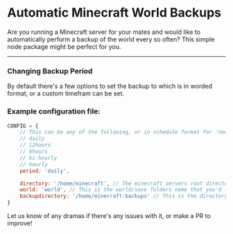 # Automatic Minecraft World Backups
Are you running a Minecraft server for your mates and would like to automatically perform a backup of the world every so often? This simple node package might be perfect for you.

---

### Changing Backup Period
By default there's a few options to set the backup to which is in worded format, or a custom timefram can be set.

### Example configuration file:
```js
CONFIG = {
    // This can be any of the following, or in schedule format for 'node-schedule'.
    // daily
    // 12hours
    // 6hours
    // bi-hourly
    // hourly
    period: 'daily',

    directory: '/home/minecraft', // The minecraft servers root directory
    world: 'world', // This is the world/save folders name that you'd like to backup
    backupdirectory: '/home/minecraft-backups' // This is the directory you'd like to place the zipped back-up in
}
```

Let us know of any dramas if there's any issues with it, or make a PR to improve!
